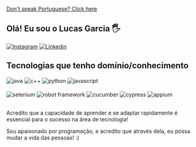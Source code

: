 [Don't speak Portuguese? Click here](https://github.com/Lucasgmendonca/Lucasgmendonca/blob/main/README.md)

## Olá! Eu sou o Lucas Garcia 🖐️

[![Instagram](https://img.shields.io/badge/Instagram-E4405F?style=for-the-badge&logo=instagram&logoColor=white)](https://www.instagram.com/_lucasgarciam)
[![Linkedin](https://img.shields.io/badge/LinkedIn-0077B5?style=for-the-badge&logo=linkedin&logoColor=white)](https://www.linkedin.com/in/lucas-garcia-281819181/)

## Tecnologias que tenho domínio/conhecimento

<div style="display: inline_block">
  <img align="center" alt="java" src="https://img.shields.io/badge/Java-ED8B00?style=for-the-badge&logo=openjdk&logoColor=white" />
  <img align="center" alt="c++" src="https://img.shields.io/badge/C%2B%2B-00599C?style=for-the-badge&logo=c%2B%2B&logoColor=white" />
  <img align="center" alt="python" src="https://img.shields.io/badge/Python-3776AB?style=for-the-badge&logo=python&logoColor=white" />
  <img align="center" alt="javascript" src="https://img.shields.io/badge/JavaScript-323330?style=for-the-badge&logo=javascript&logoColor=F7DF1E" />
  <br><br>
  <img align="center" alt="selenium" src="https://img.shields.io/badge/-selenium-%43B02A?style=for-the-badge&logo=selenium&logoColor=white" />
  <img align="center" alt="robot framework" src="https://img.shields.io/badge/Robot%20Framework-000000.svg?style=for-the-badge&logo=Robot-Framework&logoColor=white" />
  <img align="center" alt="cucumber" src="https://img.shields.io/badge/Cucumber-23D96C.svg?style=for-the-badge&logo=Cucumber&logoColor=white" />
  <img align="center" alt="cypress" src="https://img.shields.io/badge/Cypress-69D3A7.svg?style=for-the-badge&logo=Cypress&logoColor=white" />
  <img align="center" alt="appium" src="https://img.shields.io/badge/Appium-EE376D.svg?style=for-the-badge&logo=Appium&logoColor=white" />
  

  
</div><br/>

Acredito que a capacidade de aprender e se adaptar rapidamente é essencial para o sucesso na área de tecnologia!

Sou apaixonado por programação, e acredito que através dela, eu possa mudar a vida das pessoas! :)
